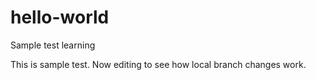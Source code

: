 # hello-world
Sample test learning

This is sample test. 
Now editing to see how local branch changes work.
